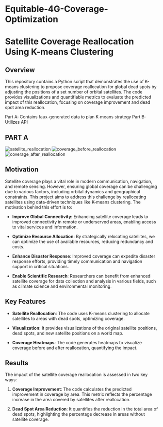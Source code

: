 # Equitable-4G-Coverage-Optimization

# Satellite Coverage Reallocation Using K-means Clustering

## Overview

This repository contains a Python script that demonstrates the use of K-means clustering to propose coverage reallocation for global dead spots by adjusting the positions of a set number of orbital satellites. The code provides visualizations and quantifiable metrics to evaluate the predicted impact of this reallocation, focusing on coverage improvement and dead spot area reduction.

Part A: Contains faux-generated data to plan K-means strategy
Part B: Utilizes API

## PART A

![satellite_reallocation](https://github.com/saduri2004/Equitable-4G-Coverage-Optimization/assets/113476494/02bef6f1-5d78-4253-9a24-c597a70e1d47)
![coverage_before_reallocation](https://github.com/saduri2004/Equitable-4G-Coverage-Optimization/assets/113476494/7051fbea-6ae5-4c2b-b9fa-d39ffc318ffc)
![coverage_after_reallocation](https://github.com/saduri2004/Equitable-4G-Coverage-Optimization/assets/113476494/0a411ecf-7bef-4eb4-a4b3-cce0edb6d1f1)


## Motivation

Satellite coverage plays a vital role in modern communication, navigation, and remote sensing. However, ensuring global coverage can be challenging due to various factors, including orbital dynamics and geographical constraints. This project aims to address this challenge by reallocating satellites using data-driven techniques like K-means clustering. The motivation behind this effort is to:

- **Improve Global Connectivity**: Enhancing satellite coverage leads to improved connectivity in remote or underserved areas, enabling access to vital services and information.

- **Optimize Resource Allocation**: By strategically relocating satellites, we can optimize the use of available resources, reducing redundancy and costs.

- **Enhance Disaster Response**: Improved coverage can expedite disaster response efforts, providing timely communication and navigation support in critical situations.

- **Enable Scientific Research**: Researchers can benefit from enhanced satellite coverage for data collection and analysis in various fields, such as climate science and environmental monitoring.

## Key Features

- **Satellite Reallocation**: The code uses K-means clustering to allocate satellites to areas with dead spots, optimizing coverage.

- **Visualization**: It provides visualizations of the original satellite positions, dead spots, and new satellite positions on a world map.

- **Coverage Heatmaps**: The code generates heatmaps to visualize coverage before and after reallocation, quantifying the impact.

## Results

The impact of the satellite coverage reallocation is assessed in two key ways:

1. **Coverage Improvement**: The code calculates the predicted improvement in coverage by area. This metric reflects the percentage increase in the area covered by satellites after reallocation.

2. **Dead Spot Area Reduction**: It quantifies the reduction in the total area of dead spots, highlighting the percentage decrease in areas without satellite coverage.

